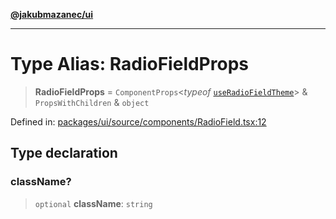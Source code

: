 [**@jakubmazanec/ui**](../README.md)

---

# Type Alias: RadioFieldProps

> **RadioFieldProps** = `ComponentProps`\<_typeof_
> [`useRadioFieldTheme`](../variables/useRadioFieldTheme.md)\> & `PropsWithChildren` & `object`

Defined in:
[packages/ui/source/components/RadioField.tsx:12](https://github.com/jakubmazanec/tools/blob/d956cf350ae3e6bad1df754a19dfbabb088c1451/packages/ui/source/components/RadioField.tsx#L12)

## Type declaration

### className?

> `optional` **className**: `string`
